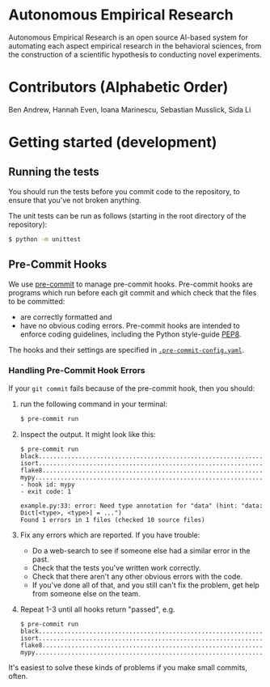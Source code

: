 # Autonomous Empirical Research
Autonomous Empirical Research is an open source AI-based system for automating each aspect empirical research in the behavioral sciences, from the construction of a scientific hypothesis to conducting novel experiments.

# Contributors (Alphabetic Order)
Ben Andrew, Hannah Even, Ioana Marinescu, Sebastian Musslick, Sida Li

# Getting started (development)

## Running the tests
You should run the tests before you commit code to the repository, to ensure that you've not broken anything. 

The unit tests can be run as follows (starting in the root directory of the repository):

```zsh
$ python -m unittest
```

## Pre-Commit Hooks

We use [pre-commit](https://pre-commit.com) to manage pre-commit hooks. 
Pre-commit hooks are programs which run before each git commit and which check that the files to be committed: 
- are correctly formatted and 
- have no obvious coding errors. 
Pre-commit hooks are intended to enforce coding guidelines, including the Python style-guide [PEP8](https://peps.python.org/pep-0008/). 

The hooks and their settings are specified in [`.pre-commit-config.yaml`](./.pre-commit-config.yaml).

### Handling Pre-Commit Hook Errors

If your `git commit` fails because of the pre-commit hook, then you should:

1. run the following command in your terminal: 
    ```zsh
    $ pre-commit run
    ```

2. Inspect the output. It might look like this:
   ```
   $ pre-commit run
   black....................................................................Passed
   isort....................................................................Passed
   flake8...................................................................Passed
   mypy.....................................................................Failed
   - hook id: mypy
   - exit code: 1
   
   example.py:33: error: Need type annotation for "data" (hint: "data: Dict[<type>, <type>] = ...")
   Found 1 errors in 1 files (checked 10 source files)
   ```
3. Fix any errors which are reported. If you have trouble:
   - Do a web-search to see if someone else had a similar error in the past.
   - Check that the tests you've written work correctly.
   - Check that there aren't any other obvious errors with the code.
   - If you've done all of that, and you still can't fix the problem, get help from someone else on the team.
4. Repeat 1-3 until all hooks return "passed", e.g.
   ```
   $ pre-commit run
   black....................................................................Passed
   isort....................................................................Passed
   flake8...................................................................Passed
   mypy.....................................................................Passed
   ```

It's easiest to solve these kinds of problems if you make small commits, often.  